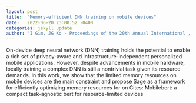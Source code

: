 ```yaml
---
layout: post
title:  "Memory-efficient DNN training on mobile devices"
date:   2022-06-20 23:00:52 -0400
categories: jekyll update
author: "I Gim, JG Ko - Proceedings of the 20th Annual International , 2022"
---
```

On-device deep neural network (DNN) training holds the potential to enable a rich set of privacy-aware and infrastructure-independent personalized mobile applications. However, despite advancements in mobile hardware, locally training a complex DNN is still a nontrivial task given its resource demands. In this work, we show that the limited memory resources on mobile devices are the main constraint and propose Sage as a framework for efficiently optimizing memory resources for on 
Cites: Mobilebert: a compact task-agnostic bert for resource-limited devices